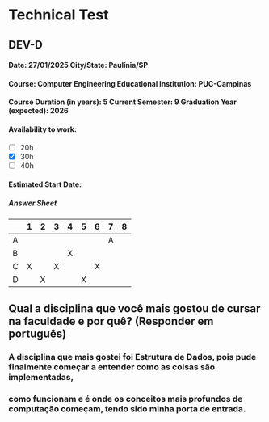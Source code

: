 # Technical Test 
## DEV-D

#### **Date:** 27/01/2025    **City/State:** Paulínia/SP
#### **Course:** Computer Engineering    **Educational Institution**: PUC-Campinas
#### **Course Duration (in years):** 5 **Current Semester:** 9 **Graduation Year (expected):** 2026

#### **Availability to work:**
- [ ] 20h
- [X] 30h
- [ ] 40h

#### **Estimated Start Date:** 

##### Answer Sheet

|   | 1 | 2 | 3 | 4 | 5 | 6 | 7 | 8 |
|---|---|---|---|---|---|---|---|---|
| A |   |   |   |   |   |   | A |   |
| B |   |   |   | X |   |   |   |   |
| C | X |   | X |   |   | X |   |   |
| D |   | X |   |   | X |   |   |   |

## Qual a disciplina que você mais gostou de cursar na faculdade e por quê? (Responder em português)
### A disciplina que mais gostei foi Estrutura de Dados, pois pude finalmente começar a entender como as coisas são implementadas,
### como funcionam e é onde os conceitos mais profundos de computação começam, tendo sido minha porta de entrada.